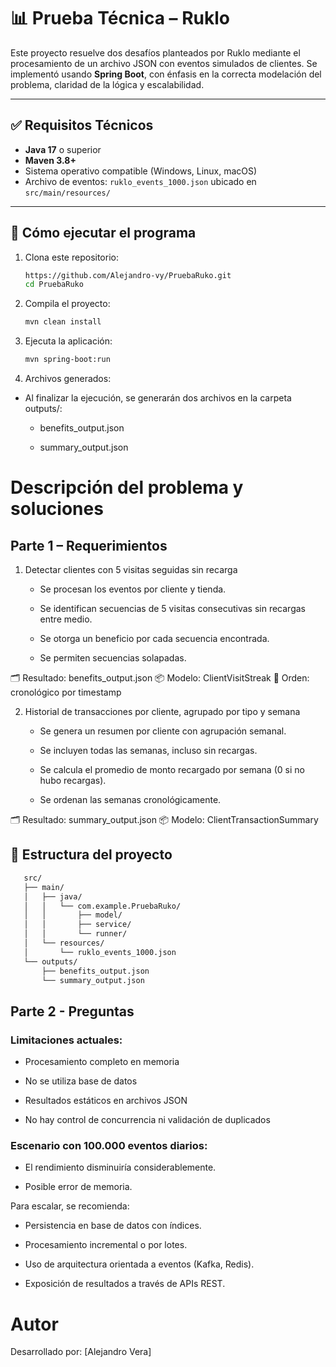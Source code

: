 # 📊 Prueba Técnica – Ruklo

Este proyecto resuelve dos desafíos planteados por Ruklo mediante el procesamiento de un archivo JSON con eventos simulados de clientes. Se implementó usando **Spring Boot**, con énfasis en la correcta modelación del problema, claridad de la lógica y escalabilidad.

---

## ✅ Requisitos Técnicos

- **Java 17** o superior
- **Maven 3.8+**
- Sistema operativo compatible (Windows, Linux, macOS)
- Archivo de eventos: `ruklo_events_1000.json` ubicado en `src/main/resources/`

---

## 🚀 Cómo ejecutar el programa

1. Clona este repositorio:
   ```bash
   https://github.com/Alejandro-vy/PruebaRuko.git
   cd PruebaRuko
   
2. Compila el proyecto:
   ```bash
   mvn clean install
3. Ejecuta la aplicación: 
   ```bash
   mvn spring-boot:run
4. Archivos generados:

- Al finalizar la ejecución, se generarán dos archivos en la carpeta outputs/:

  - benefits_output.json

  - summary_output.json   
   
# Descripción del problema y soluciones

## Parte 1 – Requerimientos
1. Detectar clientes con 5 visitas seguidas sin recarga

   - Se procesan los eventos por cliente y tienda.

   - Se identifican secuencias de 5 visitas consecutivas sin recargas entre medio.

   - Se otorga un beneficio por cada secuencia encontrada.

   - Se permiten secuencias solapadas.

🗂 Resultado: benefits_output.json
📦 Modelo: ClientVisitStreak
📅 Orden: cronológico por timestamp

2. Historial de transacciones por cliente, agrupado por tipo y semana

   - Se genera un resumen por cliente con agrupación semanal.

   - Se incluyen todas las semanas, incluso sin recargas.

   - Se calcula el promedio de monto recargado por semana (0 si no hubo recargas).

   - Se ordenan las semanas cronológicamente.

🗂 Resultado: summary_output.json
📦 Modelo: ClientTransactionSummary


## 📁 Estructura del proyecto

```bash
   src/
   ├── main/
   │   ├── java/
   │   │   └── com.example.PruebaRuko/
   │   │       ├── model/
   │   │       ├── service/
   │   │       └── runner/
   │   └── resources/
   │       └── ruklo_events_1000.json
   └── outputs/
       ├── benefits_output.json
       └── summary_output.json
```
                     




## Parte 2 - Preguntas

### Limitaciones actuales:

- Procesamiento completo en memoria

- No se utiliza base de datos

- Resultados estáticos en archivos JSON

- No hay control de concurrencia ni validación de duplicados

### Escenario con 100.000 eventos diarios:

- El rendimiento disminuiría considerablemente.

- Posible error de memoria.

Para escalar, se recomienda:

- Persistencia en base de datos con índices.

- Procesamiento incremental o por lotes.

- Uso de arquitectura orientada a eventos (Kafka, Redis).

- Exposición de resultados a través de APIs REST.

# Autor
Desarrollado por: [Alejandro Vera]

